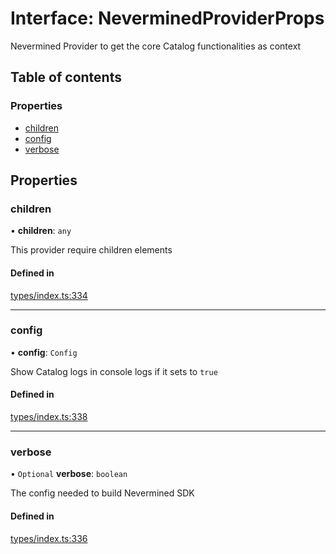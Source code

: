 # Interface: NeverminedProviderProps

Nevermined Provider to get the core Catalog functionalities as context

## Table of contents

### Properties

- [children](NeverminedProviderProps.md#children)
- [config](NeverminedProviderProps.md#config)
- [verbose](NeverminedProviderProps.md#verbose)

## Properties

### children

• **children**: `any`

This provider require children elements

#### Defined in

[types/index.ts:334](https://github.com/nevermined-io/components-catalog/blob/968dc56/lib/src/types/index.ts#L334)

___

### config

• **config**: `Config`

Show Catalog logs in console logs if it sets to `true`

#### Defined in

[types/index.ts:338](https://github.com/nevermined-io/components-catalog/blob/968dc56/lib/src/types/index.ts#L338)

___

### verbose

• `Optional` **verbose**: `boolean`

The config needed to build Nevermined SDK

#### Defined in

[types/index.ts:336](https://github.com/nevermined-io/components-catalog/blob/968dc56/lib/src/types/index.ts#L336)
